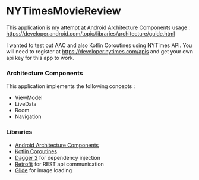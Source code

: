 # NYTimesMovieReview
This application is my attempt at Android Architecture Components usage : https://developer.android.com/topic/libraries/architecture/guide.html 

I wanted to test out AAC and also Kotlin Coroutines using NYTimes API. You will need to register at https://developer.nytimes.com/apis and get your own api key for this app to work.

### Architecture Components
This application implements the following concepts :
- ViewModel
- LiveData
- Room
- Navigation

### Libraries
* [Android Architecture Components][arch]
* [Kotlin Coroutines][coroutines]
* [Dagger 2][dagger2] for dependency injection
* [Retrofit][retrofit] for REST api communication
* [Glide][glide] for image loading

[arch]: https://developer.android.com/arch
[coroutines]: https://developer.android.com/kotlin/coroutines
[dagger2]: https://google.github.io/dagger
[retrofit]: http://square.github.io/retrofit
[glide]: https://github.com/bumptech/glide
